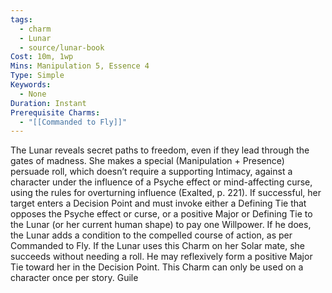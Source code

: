 ```yaml
---
tags:
  - charm
  - Lunar
  - source/lunar-book
Cost: 10m, 1wp
Mins: Manipulation 5, Essence 4
Type: Simple
Keywords:
  - None
Duration: Instant
Prerequisite Charms:
  - "[[Commanded to Fly]]"
---
```

The Lunar reveals secret paths to freedom, even if they lead through the gates of madness. She makes a special (Manipulation + Presence) persuade roll, which doesn’t require a supporting Intimacy, against a character under the influence of a Psyche effect or mind-affecting curse, using the rules for overturning influence (Exalted, p. 221). If successful, her target enters a Decision Point and must invoke either a Defining Tie that opposes the Psyche effect or curse, or a positive Major or Defining Tie to the Lunar (or her current human shape) to pay one Willpower. If he does, the Lunar adds a condition to the compelled course of action, as per Commanded to Fly. If the Lunar uses this Charm on her Solar mate, she succeeds without needing a roll. He may reflexively form a positive Major Tie toward her in the Decision Point. This Charm can only be used on a character once per story. Guile
